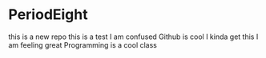 # PeriodEight
this is a new repo
 this is a test
I am confused
Github is cool
I kinda get this
I am feeling great
Programming is a cool class